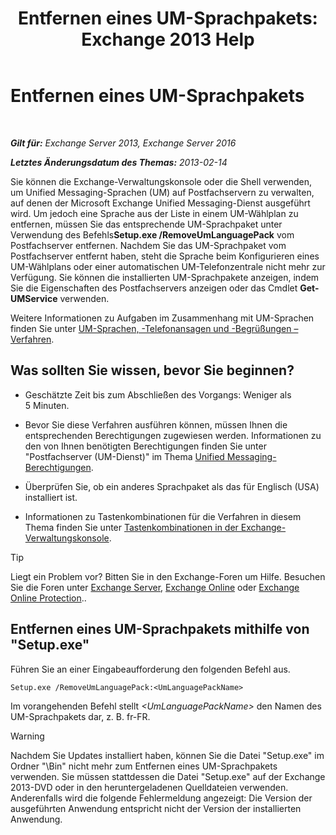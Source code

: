 ﻿---
title: 'Entfernen eines UM-Sprachpakets: Exchange 2013 Help'
TOCTitle: Entfernen eines UM-Sprachpakets
ms:assetid: a2bc2753-2c25-4ea0-a9d5-e3d42a699c6c
ms:mtpsurl: https://technet.microsoft.com/de-de/library/Bb124004(v=EXCHG.150)
ms:contentKeyID: 50476375
ms.date: 04/24/2018
mtps_version: v=EXCHG.150
ms.translationtype: HT
---

# Entfernen eines UM-Sprachpakets

 

_**Gilt für:** Exchange Server 2013, Exchange Server 2016_

_**Letztes Änderungsdatum des Themas:** 2013-02-14_

Sie können die Exchange-Verwaltungskonsole oder die Shell verwenden, um Unified Messaging-Sprachen (UM) auf Postfachservern zu verwalten, auf denen der Microsoft Exchange Unified Messaging-Dienst ausgeführt wird. Um jedoch eine Sprache aus der Liste in einem UM-Wählplan zu entfernen, müssen Sie das entsprechende UM-Sprachpaket unter Verwendung des Befehls**Setup.exe /RemoveUmLanguagePack** vom Postfachserver entfernen. Nachdem Sie das UM-Sprachpaket vom Postfachserver entfernt haben, steht die Sprache beim Konfigurieren eines UM-Wählplans oder einer automatischen UM-Telefonzentrale nicht mehr zur Verfügung. Sie können die installierten UM-Sprachpakete anzeigen, indem Sie die Eigenschaften des Postfachservers anzeigen oder das Cmdlet **Get-UMService** verwenden.

Weitere Informationen zu Aufgaben im Zusammenhang mit UM-Sprachen finden Sie unter [UM-Sprachen, -Telefonansagen und -Begrüßungen – Verfahren](um-languages-prompts-and-greetings-procedures-exchange-2013-help.md).

## Was sollten Sie wissen, bevor Sie beginnen?

  - Geschätzte Zeit bis zum Abschließen des Vorgangs: Weniger als 5 Minuten.

  - Bevor Sie diese Verfahren ausführen können, müssen Ihnen die entsprechenden Berechtigungen zugewiesen werden. Informationen zu den von Ihnen benötigten Berechtigungen finden Sie unter "Postfachserver (UM-Dienst)" im Thema [Unified Messaging-Berechtigungen](unified-messaging-permissions-exchange-2013-help.md).

  - Überprüfen Sie, ob ein anderes Sprachpaket als das für Englisch (USA) installiert ist.

  - Informationen zu Tastenkombinationen für die Verfahren in diesem Thema finden Sie unter [Tastenkombinationen in der Exchange-Verwaltungskonsole](keyboard-shortcuts-in-the-exchange-admin-center-exchange-online-protection-help.md).


> [!TIP]
> Liegt ein Problem vor? Bitten Sie in den Exchange-Foren um Hilfe. Besuchen Sie die Foren unter <A href="https://go.microsoft.com/fwlink/p/?linkid=60612">Exchange Server</A>, <A href="https://go.microsoft.com/fwlink/p/?linkid=267542">Exchange Online</A> oder <A href="https://go.microsoft.com/fwlink/p/?linkid=285351">Exchange Online Protection</A>..



## Entfernen eines UM-Sprachpakets mithilfe von "Setup.exe"

Führen Sie an einer Eingabeaufforderung den folgenden Befehl aus.

    Setup.exe /RemoveUmLanguagePack:<UmLanguagePackName>

Im vorangehenden Befehl stellt *\<UmLanguagePackName\>* den Namen des UM-Sprachpakets dar, z. B. fr-FR.


> [!WARNING]
> Nachdem Sie Updates installiert haben, können Sie die Datei "Setup.exe" im Ordner "\Bin" nicht mehr zum Entfernen eines UM-Sprachpakets verwenden. Sie müssen stattdessen die Datei "Setup.exe" auf der Exchange 2013-DVD oder in den heruntergeladenen Quelldateien verwenden. Anderenfalls wird die folgende Fehlermeldung angezeigt: Die Version der ausgeführten Anwendung entspricht nicht der Version der installierten Anwendung.



